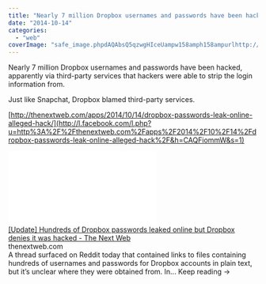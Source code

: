 ```yaml
---
title: "Nearly 7 million Dropbox usernames and passwords have been hacked, apparently vi..."
date: "2014-10-14"
categories: 
  - "web"
coverImage: "safe_image.phpdAQAbsQ5qzwgHIceUampw158amph158ampurlhttp://cdn1.tnwcdn.com/wp-content/blogs.dir/1/files/2014/02/dropbox.jpg"
---
```


Nearly 7 million Dropbox usernames and passwords have been hacked, apparently via third-party services that hackers were able to strip the login information from.  
  
Just like Snapchat, Dropbox blamed third-party services.  
  
[http://thenextweb.com/apps/2014/10/14/dropbox-passwords-leak-online-alleged-hack/](http://l.facebook.com/l.php?u=http%3A%2F%2Fthenextweb.com%2Fapps%2F2014%2F10%2F14%2Fdropbox-passwords-leak-online-alleged-hack%2F&h=CAQFiommW&s=1)  
  
[![](images/safe_image.php?d=AQAbsQ5qzwgHIceU&w=158&h=158&url=http%3A%2F%2Fcdn1.tnwcdn.com%2Fwp-content%2Fblogs.dir%2F1%2Ffiles%2F2014%2F02%2Fdropbox.jpg)](http://l.facebook.com/l.php?u=http%3A%2F%2Fthenextweb.com%2Fapps%2F2014%2F10%2F14%2Fdropbox-passwords-leak-online-alleged-hack%2F&h=hAQGKJhSU&s=1)  
[\[Update\] Hundreds of Dropbox passwords leaked online but Dropbox denies it was hacked - The Next Web](http://l.facebook.com/l.php?u=http%3A%2F%2Fthenextweb.com%2Fapps%2F2014%2F10%2F14%2Fdropbox-passwords-leak-online-alleged-hack%2F&h=YAQFNVYzI&s=1)  
thenextweb.com  
A thread surfaced on Reddit today that contained links to files containing hundreds of usernames and passwords for Dropbox accounts in plain text, but it’s unclear where they were obtained from. In... Keep reading →
